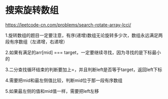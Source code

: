 # 搜索旋转数组


https://leetcode-cn.com/problems/search-rotate-array-lcci/


1.旋转数组的题目一定要注意，有序(递增)数组无论旋转多少次，数组永远满足两段有序数组（左递增，右递增）

2.如果有满足的arr[mid] === target，一定要继续寻找，因为寻找的是下标最小的

3.二分查找循环结束的判断要加上=，并且判断left是否等于target，返回left下标

4.需要把mid和最左侧值比较，判断mid位于那一段有序数组

5.如果最左侧的值和mid值一样，需要把left左移